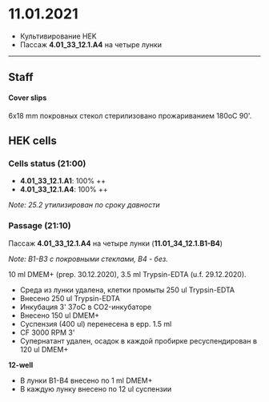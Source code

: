 11.01.2021
==========

- Культивирование HEK
- Пассаж **4.01_33_12.1.A4** на четыре лунки

---

## Staff
#### Cover slips
6x18 mm покровных стекол стерилизовано прожариванием 180oC 90'.

## HEK cells
### Cells status (21:00)
- **4.01_33_12.1.A1**: 100% ++
- **4.01_33_12.1.A4**: 100% ++

*Note: 25.2 утилизирован по сроку давности*

### Passage (21:10)
Пассаж **4.01_33_12.1.A4** на четыре лунки (**11.01_34_12.1.B1-B4**)

*Note: B1-B3 с покровными стеклами, B4 - без.*

10 ml DMEM+ (prep. 30.12.2020), 3.5 ml Trypsin-EDTA (u.f. 29.12.2020).

- Среда из лунки удалена, клетки промыты 250 ul Trypsin-EDTA
- Внесено 250 ul Trypsin-EDTA
- Инкубация 3' 37oC в CO2-инкубаторе
- Внесено 150 ul DMEM+
- Суспензия (400 ul) перенесена в epp. 1.5 ml
- CF 3000 RPM 3'
- Супернатант удален, осадок в каждой пробирке ресуспендирован в 120 ul DMEM+

**12-well**
- В лунки B1-B4 внесено по 1 ml DMEM+
- В каждую лунку внесено по 12 ul суспензии